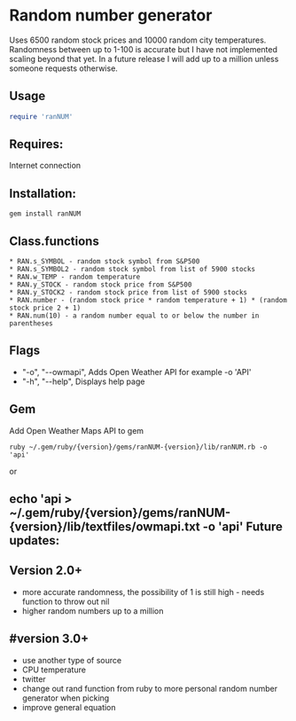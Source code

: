 Random number generator 
=============

Uses 6500 random stock prices and 10000 random city temperatures. 
Randomness between up to 1-100 is accurate but I have not implemented scaling beyond that yet. In a future release I will add up to a million unless someone requests otherwise.

Usage
-----

```ruby
require 'ranNUM'
```

Requires:
-----
Internet connection

Installation: 
-----
```
gem install ranNUM
```
Class.functions
-----

```
* RAN.s_SYMBOL - random stock symbol from S&P500
* RAN.s_SYMBOL2 - random stock symbol from list of 5900 stocks
* RAN.w_TEMP - random temperature
* RAN.y_STOCK - random stock price from S&P500
* RAN.y_STOCK2 - random stock price from list of 5900 stocks
* RAN.number - (random stock price * random temperature + 1) * (random stock price 2 + 1)
* RAN.num(10) - a random number equal to or below the number in parentheses
```

Flags
-----

* "-o", "--owmapi", Adds Open Weather API for example -o 'API'
* "-h", "--help", Displays help page

Gem
-----

Add Open Weather Maps API to gem
```
ruby ~/.gem/ruby/{version}/gems/ranNUM-{version}/lib/ranNUM.rb -o 'api'
```
or

echo 'api > ~/.gem/ruby/{version}/gems/ranNUM-{version}/lib/textfiles/owmapi.txt -o 'api'
Future updates:
-----

Version 2.0+
-----

* more accurate randomness, the possibility of 1 is still high - needs function to throw out nil
* higher random numbers up to a million


#version 3.0+
-----

* use another type of source
* CPU temperature
* twitter
* change out rand function from ruby to more personal random number generator when picking
* improve general equation


